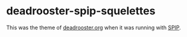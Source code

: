 # deadrooster-spip-squelettes

This was the theme of [deadrooster.org](https://www.deadrooster.org) when it was
running with [SPIP](https://www.spip.net).
